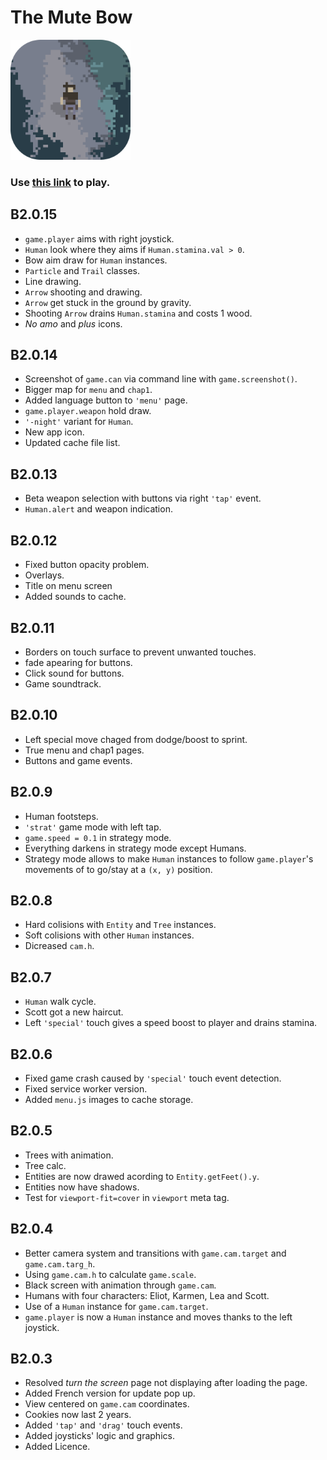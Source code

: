 # The Mute Bow

<img src="./img/icon/icon512.png" height="192"/>

### Use [this link](https://the-mute-bow.github.io/) to play.

## B2.0.15

-   `game.player` aims with right joystick.
-   `Human` look where they aims if `Human.stamina.val > 0`.
-   Bow aim draw for `Human` instances.
-   `Particle` and `Trail` classes.
-   Line drawing.
-   `Arrow` shooting and drawing.
-   `Arrow` get stuck in the ground by gravity.
-   Shooting `Arrow` drains `Human.stamina` and costs 1 wood.
-   _No amo_ and _plus_ icons.

## B2.0.14

-   Screenshot of `game.can` via command line with `game.screenshot()`.
-   Bigger map for `menu` and `chap1`.
-   Added language button to `'menu'` page.
-   `game.player.weapon` hold draw.
-   `'-night'` variant for `Human`.
-   New app icon.
-   Updated cache file list.

## B2.0.13

-   Beta weapon selection with buttons via right `'tap'` event.
-   `Human.alert` and weapon indication.

## B2.0.12

-   Fixed button opacity problem.
-   Overlays.
-   Title on menu screen
-   Added sounds to cache.

## B2.0.11

-   Borders on touch surface to prevent unwanted touches.
-   fade apearing for buttons.
-   Click sound for buttons.
-   Game soundtrack.

## B2.0.10

-   Left special move chaged from dodge/boost to sprint.
-   True menu and chap1 pages.
-   Buttons and game events.

## B2.0.9

-   Human footsteps.
-   `'strat'` game mode with left tap.
-   `game.speed = 0.1` in strategy mode.
-   Everything darkens in strategy mode except Humans.
-   Strategy mode allows to make `Human` instances to follow `game.player`'s movements of to go/stay at a `(x, y)` position.

## B2.0.8

-   Hard colisions with `Entity` and `Tree` instances.
-   Soft colisions with other `Human` instances.
-   Dicreased `cam.h`.

## B2.0.7

-   `Human` walk cycle.
-   Scott got a new haircut.
-   Left `'special'` touch gives a speed boost to player and drains stamina.

## B2.0.6

-   Fixed game crash caused by `'special'` touch event detection.
-   Fixed service worker version.
-   Added `menu.js` images to cache storage.

## B2.0.5

-   Trees with animation.
-   Tree calc.
-   Entities are now drawed acording to `Entity.getFeet().y`.
-   Entities now have shadows.
-   Test for `viewport-fit=cover` in `viewport` meta tag.

## B2.0.4

-   Better camera system and transitions with `game.cam.target` and `game.cam.targ_h`.
-   Using `game.cam.h` to calculate `game.scale`.
-   Black screen with animation through `game.cam`.
-   Humans with four characters: Eliot, Karmen, Lea and Scott.
-   Use of a `Human` instance for `game.cam.target`.
-   `game.player` is now a `Human` instance and moves thanks to the left joystick.

## B2.0.3

-   Resolved _turn the screen_ page not displaying after loading the page.
-   Added French version for update pop up.
-   View centered on `game.cam` coordinates.
-   Cookies now last 2 years.
-   Added `'tap'` and `'drag'` touch events.
-   Added joysticks' logic and graphics.
-   Added Licence.
